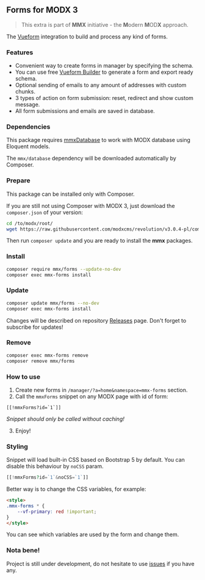 Forms for MODX 3
---

> This extra is part of **MMX** initiative - the **M**odern **M**OD**X** approach.

The [Vueform][vueform] integration to build and process any kind of forms.

### Features

- Convenient way to create forms in manager by specifying the schema.
- You can use free [Vueform Builder][builder] to generate a form and export ready schema.
- Optional sending of emails to any amount of addresses with custom chunks.
- 3 types of action on form submission: reset, redirect and show custom message.
- All form submissions and emails are saved in database.

### Dependencies

This package requires [mmxDatabase][mmx-database] to work with MODX database using Eloquent models.

The `mmx/database` dependency will be downloaded automatically by Composer.

### Prepare

This package can be installed only with Composer.

If you are still not using Composer with MODX 3, just download the `composer.json` of your version:
```bash
cd /to/modx/root/
wget https://raw.githubusercontent.com/modxcms/revolution/v3.0.4-pl/composer.json
```

Then run `composer update` and you are ready to install the **mmx** packages.

### Install

```bash
composer require mmx/forms --update-no-dev
composer exec mmx-forms install
```

### Update
```bash
composer update mmx/forms --no-dev
composer exec mmx-forms install
```
Changes will be described on repository [Releases][releases] page. Don't forget to subscribe for updates!

### Remove

```bash
composer exec mmx-forms remove
composer remove mmx/forms
```

### How to use

1. Create new forms in `/manager/?a=home&namespace=mmx-forms` section.
2. Call the `mmxForms` snippet on any MODX page with id of form:
```
[[!mmxForms?id=`1`]]
```
_Snippet should only be called without caching!_

3. Enjoy!

### Styling

Snippet will load built-in CSS based on Bootstrap 5 by default. You can disable this behaviour by `noCSS` param.
```php
[[!mmxForms?id=`1`&noCSS=`1`]]
```

Better way is to change the CSS variables, for example:
```html
<style>
.mmx-forms * {
    --vf-primary: red !important;
}
</style>
```
You can see which variables are used by the form and change them.

### Nota bene!

Project is still under development, do not hesitate to use [issues][issues] if you have any.

[builder]: https://builder.vueform.com
[vueform]: https://vueform.com
[mmx-database]: https://packagist.org/packages/mmx/database
[releases]: https://github.com/bezumkin/mmx-forms/releases
[issues]: https://github.com/bezumkin/mmx-forms/issues
